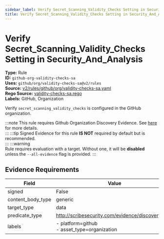 ```yaml
---
sidebar_label: Verify Secret_Scanning_Validity_Checks Setting in Security_And_Analysis
title: Verify Secret_Scanning_Validity_Checks Setting in Security_And_Analysis
---  
```

# Verify Secret_Scanning_Validity_Checks Setting in Security_And_Analysis  
**Type:** Rule  
**ID:** `github-org-validity-checks-sa`  
**Uses:** `github/org/validity-checks-sa@v2/rules`  
**Source:** [v2/rules/github/org/validity-checks-sa.yaml](https://github.com/scribe-public/sample-policies/blob/main/v2/rules/github/org/validity-checks-sa.yaml)  
**Rego Source:** [validity-checks-sa.rego](https://github.com/scribe-public/sample-policies/blob/main/v2/rules/github/org/validity-checks-sa.rego)  
**Labels:** GitHub, Organization  

Verify `secret_scanning_validity_checks` is configured in the GitHub organization.

:::note 
This rule requires Github Organization Discovery Evidence. See [here](https://deploy-preview-299--scribe-security.netlify.app/platforms/discover#github-discovery) for more details.  
::: 
:::tip 
Signed Evidence for this rule **IS NOT** required by default but is recommended.  
::: 
:::warning  
Rule requires evaluation with a target. Without one, it will be **disabled** unless the `--all-evidence` flag is provided.
::: 

## Evidence Requirements  
| Field | Value |
|-------|-------|
| signed | False |
| content_body_type | generic |
| target_type | data |
| predicate_type | http://scribesecurity.com/evidence/discovery/v0.1 |
| labels | - platform=github<br/>- asset_type=organization |

